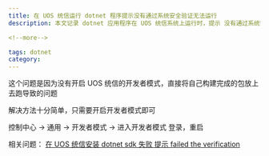 ```yaml
---
title: 在 UOS 统信运行 dotnet 程序提示没有通过系统安全验证无法运行
description: 本文记录 dotnet 应用程序在 UOS 统信系统上运行时，提示 没有通过系统安全验证，无法运行 的问题

<!--more-->

tags: dotnet
category: 
---
```


<!-- CreateTime:2023/9/7 9:29:42 -->

<!-- 发布 -->
<!-- 博客 -->

这个问题是因为没有开启 UOS 统信的开发者模式，直接将自己构建完成的包放上去跑导致的问题

解决方法十分简单，只需要开启开发者模式即可

控制中心 -> 通用 -> 开发者模式 -> 进入开发者模式 登录，重启

相关问题： [在 UOS 统信安装 dotnet sdk 失败 提示 failed the verification](https://blog.lindexi.com/post/%E5%9C%A8-UOS-%E7%BB%9F%E4%BF%A1%E5%AE%89%E8%A3%85-dotnet-sdk-%E5%A4%B1%E8%B4%A5-%E6%8F%90%E7%A4%BA-failed-the-verification.html )
